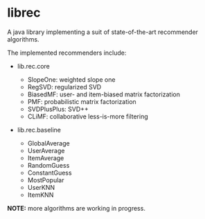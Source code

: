 librec
======

A java library implementing a suit of state-of-the-art recommender algorithms. 


The implemented recommenders include: 

* lib.rec.core
  * SlopeOne: weighted slope one
  * RegSVD: regularized SVD
  * BiasedMF: user- and item-biased matrix factorization
  * PMF: probabilistic matrix factorization
  * SVDPlusPlus: SVD++
  * CLiMF: collaborative less-is-more filtering


* lib.rec.baseline
  * GlobalAverage
  * UserAverage
  * ItemAverage
  * RandomGuess
  * ConstantGuess
  * MostPopular
  * UserKNN
  * ItemKNN


**NOTE:** more algorithms are working in progress. 

